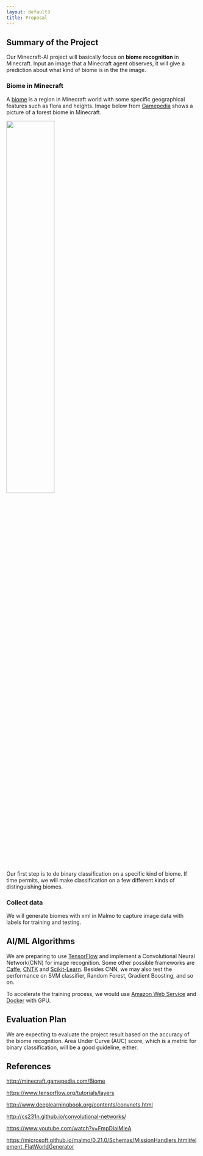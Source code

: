 ```yaml
---
layout: default3
title: Proposal
---
```


## Summary of the Project

Our Minecraft-AI project will basically focus on **biome recognition** in Minecraft. Input an image that a Minecraft agent observes, it will give a prediction about what kind of biome is in the the image. 

### Biome in Minecraft

A [biome](http://minecraft.gamepedia.com/Biome) is a region in Minecraft world with some specific geographical features such as flora and heights. Image below from [Gamepedia](http://minecraft.gamepedia.com/) shows a picture of a forest biome in Minecraft. 

<img src="https://hydra-media.cursecdn.com/minecraft.gamepedia.com/d/d1/Deciduous_Forest.png?version=a2315c785dbfd1fce8b768923aa98540" width="50%">

Our first step is to do binary classification on a specific kind of biome. If time permits, we will make classification on a few different kinds of distinguishing biomes. 

### Collect data

We will generate biomes with xml in Malmo to capture image data with labels for training and testing. 

## AI/ML Algorithms

We are preparing to use [TensorFlow](https://www.tensorflow.org/) and implement a Convolutional Neural Network(CNN) for image recognition. Some other possible frameworks are [Caffe](http://caffe.berkeleyvision.org/), [CNTK](https://www.microsoft.com/en-us/research/product/cognitive-toolkit/) and [Scikit-Learn](http://scikit-learn.org). Besides CNN, we may also test the performance on SVM classifier, Random Forest, Gradient Boosting, and so on. 

To accelerate the training process, we would use [Amazon Web Service](aws.amazon.com) and [Docker](https://www.docker.com/) with GPU. 

## Evaluation Plan

We are expecting to evaluate the project result based on the accuracy of the biome recognition. Area Under Curve (AUC) score, which is a metric for binary classification, will be a good guideline, either. 

## References

http://minecraft.gamepedia.com/Biome

https://www.tensorflow.org/tutorials/layers

http://www.deeplearningbook.org/contents/convnets.html

http://cs231n.github.io/convolutional-networks/

https://www.youtube.com/watch?v=FmpDIaiMIeA

https://microsoft.github.io/malmo/0.21.0/Schemas/MissionHandlers.html#element_FlatWorldGenerator